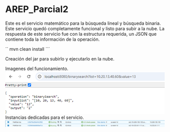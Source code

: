 # AREP_Parcial2
Este es el servicio matemático para la búsqueda lineal y búsqueda binaria. Este servicio quedó completamente funcional y listo para subir a la nube. La respuesta de este servicio fue con la estructura requerida, un JSON que contiene toda la información de la operación.

´´
mvn clean install
´´´

Creación del jar para subirlo y ejecutarlo en la nube.

Imagenes del funcionamiento. 
![img.png](content/img.png)
Instancias dedicadas para el servicio.
![img.png](content/aws.png)
